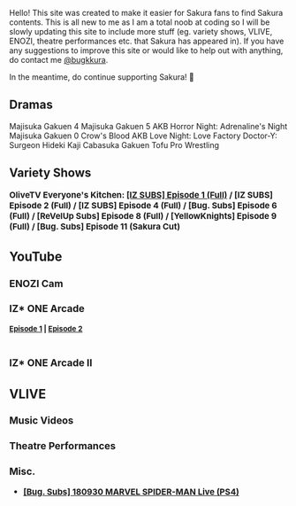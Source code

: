 Hello! This site was created to make it easier for Sakura fans to find Sakura contents. This is all new to me as I am a total noob at coding so  I will be slowly updating this site to include more stuff (eg. variety shows, VLIVE, ENOZI, theatre performances etc. that Sakura has appeared in). If you have any suggestions to improve this site or would like to help out with anything, do contact me <a href="https://twitter.com/bugkkura"> @bugkkura</a>.

In the meantime, do continue supporting Sakura! 🥰

## Dramas

Majisuka Gakuen 4
Majisuka Gakuen 5
AKB Horror Night: Adrenaline's Night
Majisuka Gakuen 0
Crow's Blood
AKB Love Night: Love Factory
Doctor-Y: Surgeon Hideki Kaji
Cabasuka Gakuen
Tofu Pro Wrestling

## Variety Shows

<div style="font-weight:bold; font-size: 15px">OliveTV Everyone's Kitchen:
<a href="./md/everyone's kitchen/181229EKEpisode1.html">[IZ SUBS] Episode 1 (Full)</a> / [IZ SUBS] Episode 2 (Full) / [IZ SUBS] Episode 4 (Full) / [Bug. Subs] Episode 6 (Full) / [ReVelUp Subs] Episode 8 (Full) / [YellowKnights] Episode 9 (Full) / [Bug. Subs] Episode 11 (Sakura Cut)

## YouTube

### ENOZI Cam

### IZ* ONE Arcade

<div style="font-size:13px">
<a href="https://www.youtube.com/watch?v=sEFiHs7mLjM">Episode 1</a> | <a href="https://www.youtube.com/watch?v=7JH2KFJKGjA">Episode 2</a> 
</div>
<br>

### IZ* ONE Arcade II

## VLIVE

### Music Videos


### Theatre Performances

### Misc.
* <a href="./md/misc/180930SakuraSpiderman.html">[Bug. Subs] 180930 MARVEL SPIDER-MAN Live (PS4)</a>
